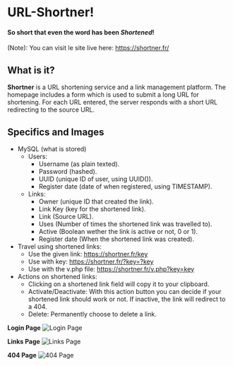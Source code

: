 # URL-Shortner!
#### So short that even the word has been *Shortened*!
(Note): You can visit le site live here: https://shortner.fr/

## What is it?
**Shortner** is a URL shortening service and a link management platform. The homepage includes a form which is used to submit a long URL for shortening. For each URL entered, the server  responds with a short URL redirecting to the source URL.

## Specifics and Images

 - MySQL (what is stored)
	 - Users:
		 - Username (as plain texted).
		 - Password (hashed).
		 - UUID (unique ID of user, using UUID()).
		 - Register date (date of when registered, using TIMESTAMP).
	 - Links:
		 - Owner (unique ID that created the link).
		 - Link Key (key for the shortened link).
		 - Link (Source URL).
		 - Uses (Number of times the shortened link was travelled to).
		 - Active (Boolean wether the link is active or not, 0 or 1).
		 - Register date (When the shortened link was created).
 - Travel using shortened links:
	 - Use the given link: https://shortner.fr/key
	 - Use with key: https://shortner.fr/?key=?key
	 - Use with the v.php file: https://shortner.fr/v.php?key=key
 - Actions on shortened links:
	 - Clicking on a shortened link field will copy it to your clipboard.
	 - Activate/Deactivate: With this action button you can decide if your shortened link should work or not. If inactive, the link will redirect to a 404.
	 - Delete: Permanently choose to delete a link.
  

**Login Page**
![Login Page](https://i.imgur.com/30oRWXp.png)

**Links Page**
	![Links Page](https://i.imgur.com/HGk6nGo.png)

**404 Page**
![404 Page](https://i.imgur.com/ItZXYcR.png)
